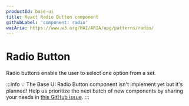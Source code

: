 ```yaml
---
productId: base-ui
title: React Radio Button component
githubLabel: 'component: radio'
waiAria: https://www.w3.org/WAI/ARIA/apg/patterns/radio/
---
```


# Radio Button

<p class="description">Radio buttons enable the user to select one option from a set.</p>

:::info
💡 The Base UI Radio Button component isn't implement yet but it's planned!
Help us prioritize the next batch of new components by sharing your needs in [this GitHub issue](https://github.com/mui/material-ui/issues/38038).
:::
